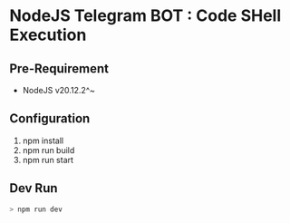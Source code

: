 # NodeJS Telegram BOT : Code SHell Execution

## Pre-Requirement
- NodeJS v20.12.2^~

## Configuration
1. npm install 
2. npm run build
3. npm run start

## Dev Run
```bash
> npm run dev
```
